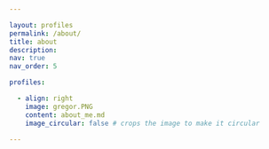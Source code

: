 ```yaml
---

layout: profiles
permalink: /about/
title: about
description:
nav: true
nav_order: 5

profiles:

  - align: right
    image: gregor.PNG
    content: about_me.md
    image_circular: false # crops the image to make it circular

---
```

    


